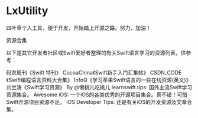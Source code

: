 LxUtility
=========

四叶草个人工具，便于开发，开始踏上开源之路。努力，加油！

资源合集

以下是其它开发者社区或Swift爱好者整理的有关Swift语言学习的资源列表，供参考：

码农周刊《Swift 特刊》
CocoaChina《Swift新手入门汇集帖》
CSDN_CODE《Swift编程语言资料大合集》
InfoQ《学习苹果Swift语言的一些在线资源(英文)》
刘兰涛《Swift学习资源》 By @懒桃儿吃桃儿
learnswift.tips: 国外主流Swift学习资源集合。
Awesome iOS: 一个iOS的各类优秀的开源项目集合。真不错！可惜Swift开源项目资源不足。
iOS Developer Tips: 还是有关iOS的开发资源及文章合集。
